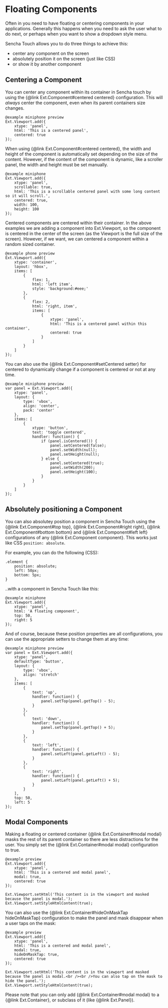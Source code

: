 # Floating Components

Often in you need to have floating or centering components in your applications. Generally this happens when you need to ask the user what to do next, or perhaps when you want to show a dropdown style menu.

Sencha Touch allows you to do three things to achieve this:

- center any component on the screen
- absolutely position it on the screen (just like CSS)
- or show it by another component

## Centering a Component

You can center any component within its container in Sencha touch by using the {@link Ext.Component#centered centered} configuration. This will *always* center the component, even when its parent containers size changes.

    @example miniphone preview
    Ext.Viewport.add({
        xtype: 'panel',
        html: 'This is a centered panel',
        centered: true
    });

When using {@link Ext.Component#centered centered}, the width and height of the component is automatically set depending on the size of the content. However, if the content of the component is dynamic, like a scroller panel, the width and height must be set manually.

    @example miniphone
    Ext.Viewport.add({
        xtype: 'panel',
        scrollable: true,
        html: 'This is a scrollable centered panel with some long content so it will scroll.',
        centered: true,
        width: 100,
        height: 100
    });

Centered components are centered within their container. In the above examples we are adding a component into Ext.Viewport, so the component is centered in the center of the screen (as the Viewport is the full size of the screen). However, if we want, we can centered a component within a random sized container.

    @example phone preview
    Ext.Viewport.add({
        xtype: 'container',
        layout: 'hbox',
        items: [
            {
                flex: 1,
                html: 'left item',
                style: 'background:#eee;'
            },
            {
                flex: 2,
                html: 'right, item',
                items: [
                    {
                        xtype: 'panel',
                        html: 'This is a centered panel within this container',
                        centered: true
                    }
                ]
            }
        ]
    });

You can also use the {@link Ext.Component#setCentered setter} for centered to dynamically change if a component is centered or not at any time.

    @example miniphone preview
    var panel = Ext.Viewport.add({
        xtype: 'panel',
        layout: {
            type: 'vbox',
            align: 'center',
            pack: 'center'
        },
        items: [
            {
                xtype: 'button',
                text: 'toggle centered',
                handler: function() {
                    if (panel.isCentered()) {
                        panel.setCentered(false);
                        panel.setWidth(null);
                        panel.setHeight(null);
                    } else {
                        panel.setCentered(true);
                        panel.setWidth(200);
                        panel.setHeight(100);
                    }
                }
            }
        ]
    });

## Absolutely positioning a Component

You can also absolutey position a component in Sencha Touch using the {@link Ext.Component#top top}, {@link Ext.Component#right right}, {@link Ext.Component#bottom bottom} and {@link Ext.Component#left left} configurations of any {@link Ext.Component component}. This works just like CSS `position: absolute`.

For example, you can do the following (CSS):

    .element {
        position: absolute;
        left: 50px;
        bottom: 5px;
    }

..with a component in Sencha Touch like this:

    @example miniphone
    Ext.Viewport.add({
        xtype: 'panel',
        html: 'A floating component',
        top: 50,
        right: 5
    });

And of course, because these position properties are all configurations, you can use the appropriate setters to change them at any time:

    @example miniphone preview
    var panel = Ext.Viewport.add({
        xtype: 'panel',
        defaultType: 'button',
        layout: {
            type: 'vbox',
            align: 'stretch'
        },
        items: [
            {
                text: 'up',
                handler: function() {
                    panel.setTop(panel.getTop() - 5);
                }
            },
            {
                text: 'down',
                handler: function() {
                    panel.setTop(panel.getTop() + 5);
                }
            },
            {
                text: 'left',
                handler: function() {
                    panel.setLeft(panel.getLeft() - 5);
                }
            },
            {
                text: 'right',
                handler: function() {
                    panel.setLeft(panel.getLeft() + 5);
                }
            }
        ],
        top: 50,
        left: 5
    });

## Modal Components

Making a floating or centered container {@link Ext.Container#modal modal} masks the rest of its parent container so there are less distractions for the user. You simply set the {@link Ext.Container#modal modal} configuration to true.

    @example preview
    Ext.Viewport.add({
        xtype: 'panel',
        html: 'This is a centered and modal panel',
        modal: true,
        centered: true
    });

    Ext.Viewport.setHtml('This content is in the viewport and masked because the panel is modal.');
    Ext.Viewport.setStyleHtmlContent(true);

You can also use the {@link Ext.Container#hideOnMaskTap hideOnMaskTap} configuration to make the panel and mask disappear when a user taps on the mask:

    @example preview
    Ext.Viewport.add({
        xtype: 'panel',
        html: 'This is a centered and modal panel',
        modal: true,
        hideOnMaskTap: true,
        centered: true
    });

    Ext.Viewport.setHtml('This content is in the viewport and masked because the panel is modal.<br /><br />You can also tap on the mask to hide the panel.');
    Ext.Viewport.setStyleHtmlContent(true);

Please note that you can only add {@link Ext.Container#modal modal} to a {@link Ext.Container}, or subclass of it (like {@link Ext.Panel}).

